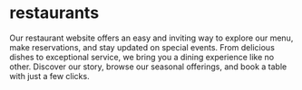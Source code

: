# restaurants
Our restaurant website offers an easy and inviting way to explore our menu, make reservations, and stay updated on special events. From delicious dishes to exceptional service, we bring you a dining experience like no other. Discover our story, browse our seasonal offerings, and book a table with just a few clicks.
